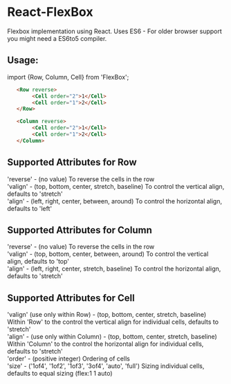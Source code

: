 # React-FlexBox

Flexbox implementation using React. Uses ES6 - For older browser support you might need a ES6to5 compiler.

Usage:
------
   import {Row, Column, Cell} from 'FlexBox';

```html
   <Row reverse>
        <Cell order="2">1</Cell>
        <Cell order="1">2</Cell>
   </Row>

   <Column reverse>
        <Cell order="2">1</Cell>
        <Cell order="1">2</Cell>
   </Column>
```

Supported Attributes for Row
----------------------------
   'reverse' - (no value) To reverse the cells in the row<br/>
   'valign' - (top, bottom, center, stretch, baseline) To control the vertical align, defaults to 'stretch'<br/>
   'align' - (left, right, center, between, around) To control the horizontal align, defaults to 'left'<br/>

Supported Attributes for Column
-------------------------------
   'reverse' - (no value) To reverse the cells in the row<br/>
   'valign' - (top, bottom, center, between, around) To control the vertical align, defaults to 'top'<br/>
   'align' - (left, right, center, stretch, baseline) To control the horizontal align, defaults to 'stretch'<br/>

Supported Attributes for Cell
-----------------------------
   'valign' (use only within Row) - (top, bottom, center, stretch, baseline) Within 'Row' to the control the vertical align for individual cells, defaults to 'stretch'<br/>
   'align' - (use only within Column) - (top, bottom, center, stretch, baseline) Within 'Column' to the control the horizontal align for individual cells, defaults to 'stretch'<br/>
   'order' - (positive integer) Ordering of cells<br/>
   'size' - ('1of4', '1of2', '1of3', '3of4', 'auto', 'full') Sizing individual cells, defaults to equal sizing (flex:1 1 auto)<br/>

